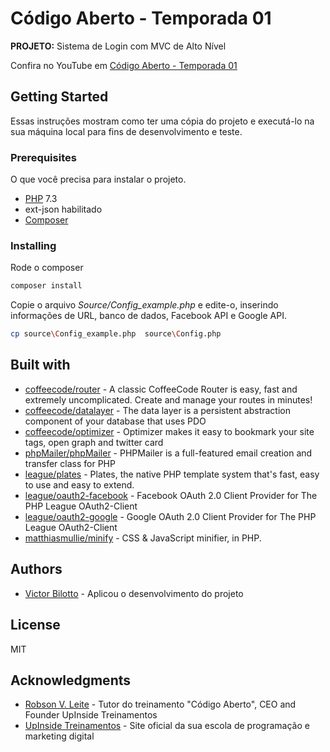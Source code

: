 # Código Aberto - Temporada 01 

**PROJETO:** Sistema de Login com MVC de Alto Nível

Confira no YouTube em [Código Aberto - Temporada 01]

## Getting Started
Essas instruções mostram como ter uma cópia do projeto e executá-lo na sua máquina local para fins de desenvolvimento e teste.

### Prerequisites

O que você precisa para instalar o projeto.

* [PHP](https://www.php.net/) 7.3
* ext-json habilitado
* [Composer](https://getcomposer.org/)

### Installing

Rode o composer

```sh
composer install
```

Copie o arquivo *Source/Config_example.php* e edite-o, inserindo informações de URL, banco de dados, Facebook API e Google API.

```sh
cp source\Config_example.php  source\Config.php
```

## Built with

* [coffeecode/router] - A classic CoffeeCode Router is easy, fast and extremely uncomplicated. Create and manage your routes in minutes!
* [coffeecode/datalayer] - The data layer is a persistent abstraction component of your database that uses PDO
* [coffeecode/optimizer] - Optimizer makes it easy to bookmark your site tags, open graph and twitter card 
* [phpMailer/phpMailer] - PHPMailer is a full-featured email creation and transfer class for PHP
* [league/plates] - Plates, the native PHP template system that's fast, easy to use and easy to extend.
* [league/oauth2-facebook] - Facebook OAuth 2.0 Client Provider for The PHP League OAuth2-Client
* [league/oauth2-google] - Google OAuth 2.0 Client Provider for The PHP League OAuth2-Client
* [matthiasmullie/minify] - CSS & JavaScript minifier, in PHP.

## Authors
* [Victor Bilotto] - Aplicou o desenvolvimento do projeto

## License
MIT

## Acknowledgments

* [Robson V. Leite] - Tutor do treinamento "Código Aberto", CEO and Founder UpInside Treinamentos
* [UpInside Treinamentos] - Site oficial da sua escola de programação e marketing digital

[//]:#
[Victor Bilotto]: <mailto:bilotto.victor@gmail.com>
[Robson V. Leite]: <mailto:robson@upinside.com.br>
[UpInside Treinamentos]: <https://www.upinside.com.br>
[Código Aberto - Temporada 01]: <https://www.youtube.com/playlist?list=PLi_gvjv-JgXpyYOJA-8TDQ0BLLugiX4jO>
[coffeecode/router]: <https://packagist.org/packages/coffeecode/router>
[coffeecode/datalayer]: <https://packagist.org/packages/coffeecode/datalayer>
[coffeecode/optimizer]: <https://packagist.org/packages/coffeecode/optimizer>
[phpmailer/phpmailer]: <https://packagist.org/packages/phpmailer/phpmailer>
[league/plates]: <https://packagist.org/packages/league/plates>
[league/oauth2-facebook]: <https://packagist.org/packages/league/oauth2-facebook>
[league/oauth2-google]: <https://packagist.org/packages/league/oauth2-google>
[matthiasmullie/minify]: <https://packagist.org/packages/matthiasmullie/minify>
